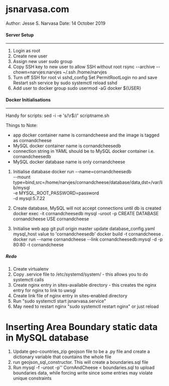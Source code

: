 jsnarvasa.com
=============
Author: Jesse S. Narvasa
Date: 14 October 2019

#### Server Setup
***
1. Login as root
2. Create new user
3. Assign new user sudo group
4. Copy SSH key to new user to allow SSH without root
	rsync --archive --chown=narvjes:narvjes ~/.ssh /home/narvjes
5. Turn off SSH for root
	vi sshd_config
	Set PermitRootLogin no and save
	Restart ssh service by sudo systemctl reload sshd
6. Add user to docker group
	sudo usermod -aG docker ${USER}


#### Docker Initialisations
***
Handy for scripts:
sed -i -e 's/\r$//' scriptname.sh

Things to Note:
* app docker container name is cornandcheese and the image is tagged as cornandcheese
* MySQL docker container name is cornandcheesedb
* connection string in YAML should be to MySQL docker container i.e. cornandcheesedb
* MySQL docker database name is only cornandcheese

1. Initialise database
docker run --name=cornandcheesedb \
--mount type=bind,src=/home/narvjes/cornandcheese/database/data,dst=/var/lib/mysql \
-e MYSQL_ROOT_PASSWORD=password \
-d mysql:5.7.22

2. Create database, MySQL will not accept connections until db is created
docker exec -it cornandcheesedb mysql -uroot -p
CREATE DATABASE cornandcheese
USE cornandcheese

3. Initialise web app
git pull origin master
update database_config.yaml mysql_host value to 'cornandcheesedb'
docker build -t cornandcheese .
docker run --name cornandcheese --link cornandcheesedb:mysql -d -p 80:80 -t cornandcheese

##### Redo
1. Create virtualenv
2. Copy .service file to /etc/systemd/system/ - this allows you to do systemctl calls
3. Create nginx entry in sites-available directory - this creates the nginx entry for nginx to link to uwsgi
4. Create link file of nginx entry in sites-enabled directory
5. Run "sudo systemctl start jsnarvasa.service"
6. May need to restart nginx "sudo systemctl restart nginx" or just reload

# Inserting Area Boundary static data in MySQL database
1. Update geo-countries_zip geojson file to be a .py file and create a dictionary variable that countains the whole file
2. run geojson_sql_constructor.  This will create a boundaries.sql file
3. Run mysql -f -uroot -p'<password>' CornAndCheese < boundaries.sql to upload boundaries data, while forcing write since some entries may violate unique constraints